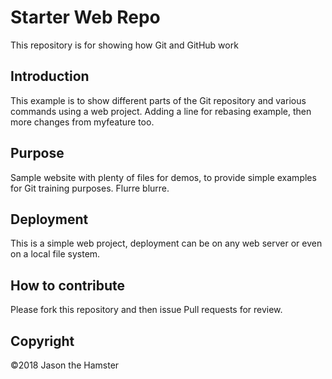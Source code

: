 # Starter Web Repo

This repository is for showing how Git and GitHub work

## Introduction

This example is to show different parts of the Git repository and various commands using a web project. Adding a line for rebasing example, then more changes from myfeature too. 

## Purpose

Sample website with plenty of files for demos, to provide simple examples for Git training purposes. Flurre blurre. 

## Deployment

This is a simple web project, deployment can be on any web server or even on a local file system. 

## How to contribute
Please fork this repository and then issue Pull requests for review.

## Copyright
©2018 Jason the Hamster

